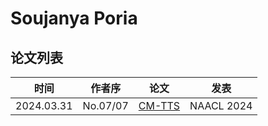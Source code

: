 # Soujanya Poria


## 论文列表

| 时间 | 作者序 | 论文 | 发表 |
|:-:|:-:|---|---|
| 2024.03.31 | No.07/07 | [CM-TTS](../Models/TTS2_Acoustic/2024.03.31_CM-TTS.md) | NAACL 2024 |